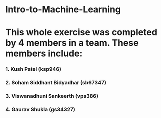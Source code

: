 # Intro-to-Machine-Learning

# This whole exercise was completed by 4 members in a team. These members include:

### 1. Kush Patel (ksp946)

### 2. Soham Siddhant Bidyadhar (sb67347)

### 3. Viswanadhuni Sankeerth (vps386)

### 4. Gaurav Shukla (gs34327)

